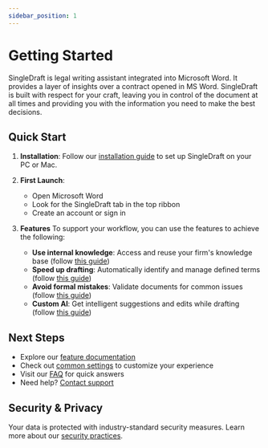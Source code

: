```yaml
---
sidebar_position: 1
---
```

# Getting Started

SingleDraft is legal writing assistant integrated into Microsoft Word. It provides a
layer of insights over a contract opened in MS Word. SingleDraft is built with respect
for your craft, leaving you in control of the document at all times and providing you
with the information you need to make the best decisions.

## Quick Start

1. **Installation**: Follow our [installation guide](../installation) to set up
SingleDraft on your PC or Mac.

2. **First Launch**:
   - Open Microsoft Word
   - Look for the SingleDraft tab in the top ribbon
   - Create an account or sign in

3. **Features**
    To support your workflow, you can use the features to achieve the following:
    - **Use internal knowledge**: Access and reuse your firm's knowledge base (follow
      [this guide](/docs/use_cases/knowledge_reuse))
    - **Speed up drafting**: Automatically identify and manage defined terms
      (follow [this guide](/docs/use_cases/fast_drafting))
    - **Avoid formal mistakes**: Validate documents for common issues
      (follow [this guide](/docs/use_cases/error_prevention))
    - **Custom AI**: Get intelligent suggestions and edits while drafting
      (follow [this guide](/docs/use_cases/ai_customization))

## Next Steps

- Explore our [feature documentation](../features)
- Check out [common settings](../settings) to customize your experience
- Visit our [FAQ](../faq) for quick answers
- Need help? [Contact support](../support)

## Security & Privacy

Your data is protected with industry-standard security measures. Learn more about our
[security practices](https://www.singledraft.ai/security).
